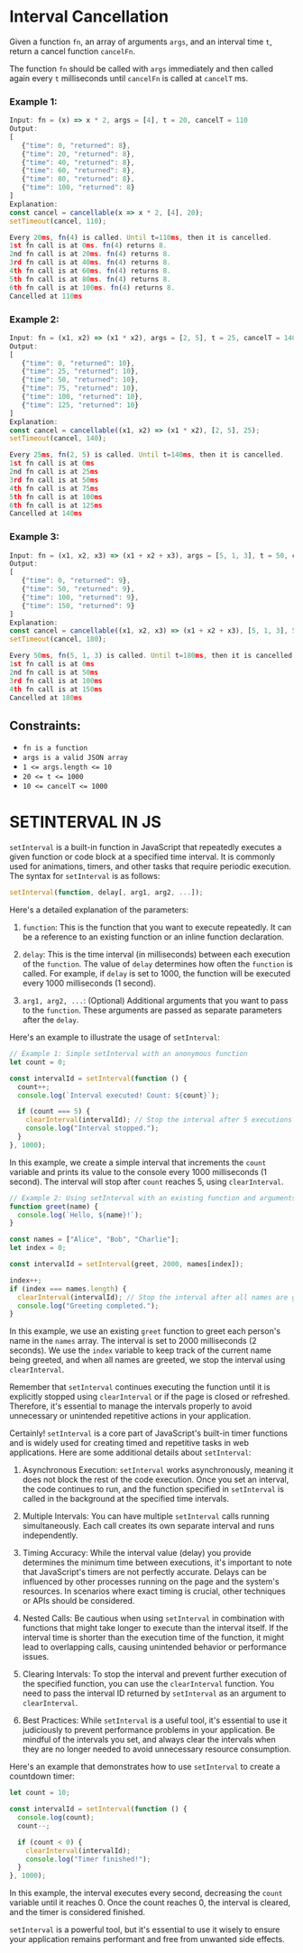 # Interval Cancellation

Given a function `fn`, an array of arguments `args`, and an interval time `t`, return a cancel function `cancelFn`.

The function `fn` should be called with `args` immediately and then called again every `t` milliseconds until `cancelFn` is called at `cancelT` ms.

### Example 1:

```js
Input: fn = (x) => x * 2, args = [4], t = 20, cancelT = 110
Output:
[
   {"time": 0, "returned": 8},
   {"time": 20, "returned": 8},
   {"time": 40, "returned": 8},
   {"time": 60, "returned": 8},
   {"time": 80, "returned": 8},
   {"time": 100, "returned": 8}
]
Explanation:
const cancel = cancellable(x => x * 2, [4], 20);
setTimeout(cancel, 110);

Every 20ms, fn(4) is called. Until t=110ms, then it is cancelled.
1st fn call is at 0ms. fn(4) returns 8.
2nd fn call is at 20ms. fn(4) returns 8.
3rd fn call is at 40ms. fn(4) returns 8.
4th fn call is at 60ms. fn(4) returns 8.
5th fn call is at 80ms. fn(4) returns 8.
6th fn call is at 100ms. fn(4) returns 8.
Cancelled at 110ms
```

### Example 2:

```js
Input: fn = (x1, x2) => (x1 * x2), args = [2, 5], t = 25, cancelT = 140
Output:
[
   {"time": 0, "returned": 10},
   {"time": 25, "returned": 10},
   {"time": 50, "returned": 10},
   {"time": 75, "returned": 10},
   {"time": 100, "returned": 10},
   {"time": 125, "returned": 10}
]
Explanation:
const cancel = cancellable((x1, x2) => (x1 * x2), [2, 5], 25);
setTimeout(cancel, 140);

Every 25ms, fn(2, 5) is called. Until t=140ms, then it is cancelled.
1st fn call is at 0ms
2nd fn call is at 25ms
3rd fn call is at 50ms
4th fn call is at 75ms
5th fn call is at 100ms
6th fn call is at 125ms
Cancelled at 140ms
```

### Example 3:

```js
Input: fn = (x1, x2, x3) => (x1 + x2 + x3), args = [5, 1, 3], t = 50, cancelT = 180
Output:
[
   {"time": 0, "returned": 9},
   {"time": 50, "returned": 9},
   {"time": 100, "returned": 9},
   {"time": 150, "returned": 9}
]
Explanation:
const cancel = cancellable((x1, x2, x3) => (x1 + x2 + x3), [5, 1, 3], 50);
setTimeout(cancel, 180);

Every 50ms, fn(5, 1, 3) is called. Until t=180ms, then it is cancelled.
1st fn call is at 0ms
2nd fn call is at 50ms
3rd fn call is at 100ms
4th fn call is at 150ms
Cancelled at 180ms
```

## Constraints:

- `fn is a function`
- `args is a valid JSON array`
- `1 <= args.length <= 10`
- `20 <= t <= 1000`
- `10 <= cancelT <= 1000`

# SETINTERVAL IN JS

`setInterval` is a built-in function in JavaScript that repeatedly executes a given function or code block at a specified time interval. It is commonly used for animations, timers, and other tasks that require periodic execution. The syntax for `setInterval` is as follows:

```javascript
setInterval(function, delay[, arg1, arg2, ...]);
```

Here's a detailed explanation of the parameters:

1. `function`: This is the function that you want to execute repeatedly. It can be a reference to an existing function or an inline function declaration.

2. `delay`: This is the time interval (in milliseconds) between each execution of the `function`. The value of `delay` determines how often the `function` is called. For example, if `delay` is set to 1000, the function will be executed every 1000 milliseconds (1 second).

3. `arg1, arg2, ...`: (Optional) Additional arguments that you want to pass to the `function`. These arguments are passed as separate parameters after the `delay`.

Here's an example to illustrate the usage of `setInterval`:

```javascript
// Example 1: Simple setInterval with an anonymous function
let count = 0;

const intervalId = setInterval(function () {
  count++;
  console.log(`Interval executed! Count: ${count}`);

  if (count === 5) {
    clearInterval(intervalId); // Stop the interval after 5 executions
    console.log("Interval stopped.");
  }
}, 1000);
```

In this example, we create a simple interval that increments the `count` variable and prints its value to the console every 1000 milliseconds (1 second). The interval will stop after `count` reaches 5, using `clearInterval`.

```javascript
// Example 2: Using setInterval with an existing function and arguments
function greet(name) {
  console.log(`Hello, ${name}!`);
}

const names = ["Alice", "Bob", "Charlie"];
let index = 0;

const intervalId = setInterval(greet, 2000, names[index]);

index++;
if (index === names.length) {
  clearInterval(intervalId); // Stop the interval after all names are greeted
  console.log("Greeting completed.");
}
```

In this example, we use an existing `greet` function to greet each person's name in the `names` array. The interval is set to 2000 milliseconds (2 seconds). We use the `index` variable to keep track of the current name being greeted, and when all names are greeted, we stop the interval using `clearInterval`.

Remember that `setInterval` continues executing the function until it is explicitly stopped using `clearInterval` or if the page is closed or refreshed. Therefore, it's essential to manage the intervals properly to avoid unnecessary or unintended repetitive actions in your application.

Certainly! `setInterval` is a core part of JavaScript's built-in timer functions and is widely used for creating timed and repetitive tasks in web applications. Here are some additional details about `setInterval`:

1. Asynchronous Execution: `setInterval` works asynchronously, meaning it does not block the rest of the code execution. Once you set an interval, the code continues to run, and the function specified in `setInterval` is called in the background at the specified time intervals.

2. Multiple Intervals: You can have multiple `setInterval` calls running simultaneously. Each call creates its own separate interval and runs independently.

3. Timing Accuracy: While the interval value (delay) you provide determines the minimum time between executions, it's important to note that JavaScript's timers are not perfectly accurate. Delays can be influenced by other processes running on the page and the system's resources. In scenarios where exact timing is crucial, other techniques or APIs should be considered.

4. Nested Calls: Be cautious when using `setInterval` in combination with functions that might take longer to execute than the interval itself. If the interval time is shorter than the execution time of the function, it might lead to overlapping calls, causing unintended behavior or performance issues.

5. Clearing Intervals: To stop the interval and prevent further execution of the specified function, you can use the `clearInterval` function. You need to pass the interval ID returned by `setInterval` as an argument to `clearInterval`.

6. Best Practices: While `setInterval` is a useful tool, it's essential to use it judiciously to prevent performance problems in your application. Be mindful of the intervals you set, and always clear the intervals when they are no longer needed to avoid unnecessary resource consumption.

Here's an example that demonstrates how to use `setInterval` to create a countdown timer:

```javascript
let count = 10;

const intervalId = setInterval(function () {
  console.log(count);
  count--;

  if (count < 0) {
    clearInterval(intervalId);
    console.log("Timer finished!");
  }
}, 1000);
```

In this example, the interval executes every second, decreasing the `count` variable until it reaches 0. Once the count reaches 0, the interval is cleared, and the timer is considered finished.

`setInterval` is a powerful tool, but it's essential to use it wisely to ensure your application remains performant and free from unwanted side effects.
